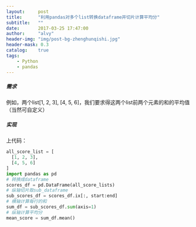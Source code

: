 ```yaml
---
layout:     post
title:      "利用pandas对多个list转换dataframe并切片计算平均分"
subtitle:   ""
date:       2017-03-25 17:47:00
author:     "alvy"
header-img: "img/post-bg-zhenghunqishi.jpg"
header-mask: 0.3
catalog:    true
tags:
    - Python
    - pandas
---
```


##### 需求

例如，两个list[1, 2, 3], [4, 5, 6]，我们要求得这两个list前两个元素的和的平均值（当然可自定义）

##### 实现

上代码：    

```python
all_score_list = [
  [1, 2, 3],
  [4, 5, 6]
]
import pandas as pd
# 转换成dataframe
scores_df = pd.DataFrame(all_score_lists)
# 纵轴切片取sub_dataframe
sub_scores_df = scores_df.ix[:, start:end]
# 横轴计算每行的和
sum_df = sub_scores_df.sum(axis=1)
# 纵轴计算平均分
mean_score = sum_df.mean()
```
